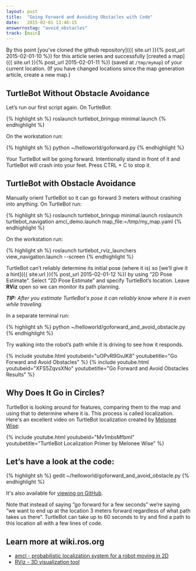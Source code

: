 ```yaml
---
layout: post
title:  "Going Forward and Avoiding Obstacles with Code"
date:   2015-02-01 13:46:15
answerrostag: "avoid_obstacles"
track: [main]
---
```


By this point [you’ve cloned the github repository]({{ site.url }}{% post_url 2015-02-01-10 %}) for this article series and successfully [created a map]({{ site.url }}{% post_url 2015-02-01-11 %}) (saved at `/tmp/mymap`) of your current location. (If you have changed locations since the map generation article, create a new map.)

## TurtleBot Without Obstacle Avoidance

Let’s run our first script again. On TurtleBot:

{% highlight sh %}
roslaunch turtlebot_bringup minimal.launch
{% endhighlight %}

On the workstation run:

{% highlight sh %}
python ~/helloworld/goforward.py
{% endhighlight %}

Your TurtleBot will be going forward. Intentionally stand in front of it and TurtleBot will crash into your feet. Press CTRL + C to stop it.

## TurtleBot with Obstacle Avoidance

Manually orient TurtleBot so it can go forward 3 meters without crashing into anything. On TurtleBot run:

{% highlight sh %}
roslaunch turtlebot_bringup minimal.launch
roslaunch turtlebot_navigation amcl_demo.launch map_file:=/tmp/my_map.yaml
{% endhighlight %}



On the workstation run:

{% highlight sh %}
roslaunch turtlebot_rviz_launchers view_navigation.launch --screen
{% endhighlight %}

TurtleBot can’t reliably determine its initial pose (where it is) so [we’ll give it a hint]({{ site.url }}{% post_url 2015-02-01-12 %}) by using “2D Pose Estimate”. Select “2D Pose Estimate” and specify TurtleBot’s location. Leave **RViz** open so we can monitor its path planning. 

***TIP:** After you estimate TurtleBot's pose it can reliably know where it is even while traveling.*

In a separate terminal run:

{% highlight sh %}
python ~/helloworld/goforward_and_avoid_obstacle.py
{% endhighlight %}

Try walking into the robot’s path while it is driving to see how it responds.

{% include youtube.html youtubeid="uOPvR9GvJK8" youtubetitle="Go Forward and Avoid Obstacles" %}
{% include youtube.html youtubeid="XFS5ZqvsXNo" youtubetitle="Go Forward and Avoid Obstacles Results" %}

## Why Does It Go in Circles?

TurtleBot is looking around for features, comparing them to the map and using that to determine where it is. This process is called localization. Here's an excellent video on TurtleBot localization created by [Melonee Wise](http://www.meloneewise.com):

{% include youtube.html youtubeid="Mv1mbsMfbmI" youtubetitle="TurtleBot Localization Primer by Melonee Wise" %}

## Let’s have a look at the code:

{% highlight sh %}
gedit ~/helloworld/goforward_and_avoid_obstacle.py
{% endhighlight %}

It's also available for [viewing on GitHub](https://github.com/markwsilliman/turtlebot/blob/master/goforward_and_avoid_obstacle.py).

Note that instead of saying “go forward for a few seconds” we’re saying “we want to end up at the location 3 meters forward regardless of what path takes us there”. TurtleBot can take up to 60 seconds to try and find a path to this location all with a few lines of code.

## Learn more at wiki.ros.org

* [amcl - probabilistic localization system for a robot moving in 2D](http://wiki.ros.org/amcl)
* [RViz - 3D visualization tool](http://wiki.ros.org/rviz)

